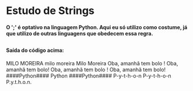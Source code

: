  # Estudo de Strings

#### O ';' é optativo na linguagem Python. Aqui eu só utilizo como costume, já que utilizo de outras linguagens que obedecem essa regra.

##

#### Saída do código acima:

MILO MOREIRA
milo moreira
Milo Moreira
   Oba, amanhã tem bolo   !
Oba, amanhã tem bolo!
Oba, amanhã tem bolo   !
   Oba, amanhã tem bolo!
####Python####
    Python
####Python####
P-y-t-h-o-n
P-y-t-h-o-n
P.y.t.h.o.n.